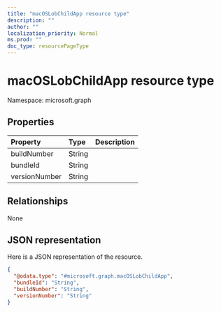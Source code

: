 ```yaml
---
title: "macOSLobChildApp resource type"
description: ""
author: ""
localization_priority: Normal
ms.prod: ""
doc_type: resourcePageType
---
```


# macOSLobChildApp resource type


Namespace: microsoft.graph



## Properties
|Property|Type|Description|
|:---|:---|:---|
|buildNumber|String||
|bundleId|String||
|versionNumber|String||

## Relationships
None

## JSON representation
Here is a JSON representation of the resource.
<!-- {
  "blockType": "resource",
  "@odata.type": "microsoft.graph.macOSLobChildApp"
}
-->
``` json
{
  "@odata.type": "#microsoft.graph.macOSLobChildApp",
  "bundleId": "String",
  "buildNumber": "String",
  "versionNumber": "String"
}
```

